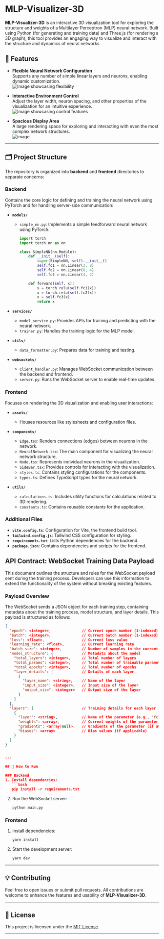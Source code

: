 
# MLP-Visualizer-3D

**MLP-Visualizer-3D** is an interactive 3D visualization tool for exploring the structure and weights of a Multilayer Perceptron (MLP) neural network. Built using Python (for generating and training data) and Three.js (for rendering a 3D graph), this tool provides an engaging way to visualize and interact with the structure and dynamics of neural networks.

## 🌟 Features

- **Flexible Neural Network Configuration**  
  Supports any number of simple linear layers and neurons, enabling dynamic customization.  
  ![Image showcasing flexibility](https://github.com/user-attachments/assets/a785c650-5076-463b-be7f-731319d3bb02)

- **Interactive Environment Control**  
  Adjust the layer width, neuron spacing, and other properties of the visualization for an intuitive experience.  
  ![Image showcasing control features](https://github.com/user-attachments/assets/bac494e4-a902-423d-8e3b-138a56807253)

- **Spacious Display Area**  
  A large rendering space for exploring and interacting with even the most complex network structures.  
![image](https://github.com/user-attachments/assets/a0cd7dd6-7612-40ce-a3fd-ae1626d7653d)


---

## 🗂️ Project Structure

The repository is organized into **backend** and **frontend** directories to separate concerns:

### **Backend**  
Contains the core logic for defining and training the neural network using PyTorch and for handling server-side communication:  
- **`models/`**  
  - `simple_nn.py`: Implements a simple feedforward neural network using PyTorch.  
    ```python
    import torch
    import torch.nn as nn
    
    class SimpleNN(nn.Module):
        def __init__(self):
            super(SimpleNN, self).__init__()
            self.fc1 = nn.Linear(3, 8)
            self.fc2 = nn.Linear(8, 4)
            self.fc3 = nn.Linear(4, 2)
    
        def forward(self, x):
            x = torch.relu(self.fc1(x))
            x = torch.relu(self.fc2(x))
            x = self.fc3(x)
            return x
    ```
- **`services/`**  
  - `model_service.py`: Provides APIs for training and predicting with the neural network.  
  - `trainer.py`: Handles the training logic for the MLP model.  

- **`utils/`**  
  - `data_formatter.py`: Prepares data for training and testing.  

- **`websockets/`**  
  - `client_handler.py`: Manages WebSocket communication between the backend and frontend.  
  - `server.py`: Runs the WebSocket server to enable real-time updates.

### **Frontend**  
Focuses on rendering the 3D visualization and enabling user interactions:  
- **`assets/`**  
  - Houses resources like stylesheets and configuration files.  

- **`components/`**  
  - `Edge.tsx`: Renders connections (edges) between neurons in the network.  
  - `NeuralNetwork.tsx`: The main component for visualizing the neural network structure.  
  - `Node.tsx`: Represents individual neurons in the visualization.  
  - `SideBar.tsx`: Provides controls for interacting with the visualization.  
  - `styles.ts`: Contains styling configurations for the components.  
  - `types.ts`: Defines TypeScript types for the neural network.  

- **`utils/`**  
  - `calculations.ts`: Includes utility functions for calculations related to 3D rendering.  
  - `constants.ts`: Contains reusable constants for the application.  

### Additional Files
- **`vite.config.ts`**: Configuration for Vite, the frontend build tool.  
- **`tailwind.config.js`**: Tailwind CSS configuration for styling.  
- **`requirements.txt`**: Lists Python dependencies for the backend.  
- **`package.json`**: Contains dependencies and scripts for the frontend.  


## API Contract: WebSocket Training Data Payload

This document outlines the structure and rules for the WebSocket payload sent during the training process. Developers can use this information to extend the functionality of the system without breaking existing features.


### **Payload Overview**
The WebSocket sends a JSON object for each training step, containing metadata about the training process, model structure, and layer details. This payload is structured as follows:

```json
{
  "epoch": <integer>,              // Current epoch number (1-indexed)
  "batch": <integer>,              // Current batch number (1-indexed)
  "loss": <float>,                 // Current loss value
  "learning_rate": <float>,        // Current learning rate
  "batch_size": <integer>,         // Number of samples in the current batch
  "model_structure": {             // Metadata about the model
    "total_layers": <integer>,     // Total number of layers
    "total_params": <integer>,     // Total number of trainable parameters
    "total_epochs": <integer>,     // Total number of epochs
    "layer_details": [             // Details of each layer
      {
        "layer_name": <string>,    // Name of the layer
        "input_size": <integer>,   // Input size of the layer
        "output_size": <integer>   // Output size of the layer
      }
    ]
  },
  "layers": [                      // Training details for each layer
    {
      "layer": <string>,           // Name of the parameter (e.g., "fc1.weight")
      "weights": <array>,          // Current weights of the parameter
      "gradients": <array|null>,   // Gradients of the parameter (if available)
      "biases": <array>            // Bias values (if applicable)
    }
  ]
}


---

## 🚀 How to Run

### Backend
1. Install dependencies:
   ```bash
   pip install -r requirements.txt
   ```
2. Run the WebSocket server:
   ```bash
   python main.py
   ```

### Frontend
1. Install dependencies:
   ```bash
   yarn install
   ```
2. Start the development server:
   ```bash
   yarn dev
   ```

---

## 💡 Contributing

Feel free to open issues or submit pull requests. All contributions are welcome to enhance the features and usability of **MLP-Visualizer-3D**.

---

## 📄 License

This project is licensed under the [MIT License](LICENSE).

---
